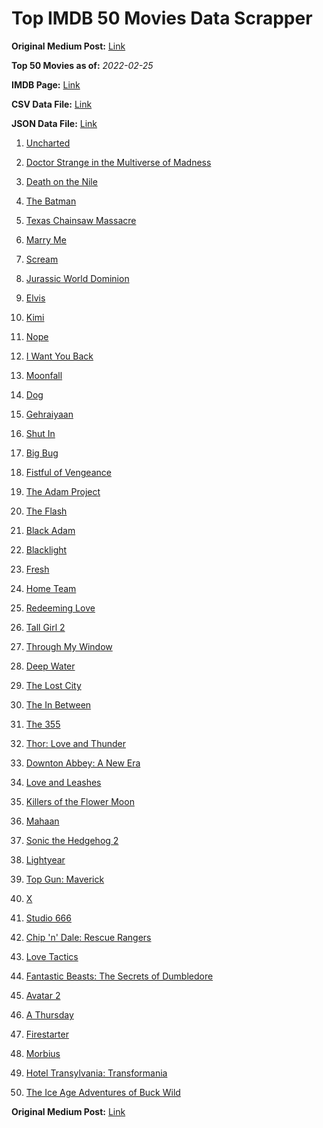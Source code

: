 # Top IMDB 50 Movies Data Scrapper

**Original Medium Post:** [Link](https://medium.com/@nishantsahoo/which-movie-should-i-watch-5c83a3c0f5b1) 

**Top 50 Movies as of:** _2022-02-25_

**IMDB Page:** [Link](http://www.imdb.com/search/title?release_date=2022,2022&title_type=feature)

**CSV Data File:** [Link](/Data/data.csv)

**JSON Data File:** [Link](/Data/data.json)

1. [Uncharted](https://www.imdb.com/title/tt1464335/?ref_=adv_li_tt)

2. [Doctor Strange in the Multiverse of Madness](https://www.imdb.com/title/tt9419884/?ref_=adv_li_tt)

3. [Death on the Nile](https://www.imdb.com/title/tt7657566/?ref_=adv_li_tt)

4. [The Batman](https://www.imdb.com/title/tt1877830/?ref_=adv_li_tt)

5. [Texas Chainsaw Massacre](https://www.imdb.com/title/tt11755740/?ref_=adv_li_tt)

6. [Marry Me](https://www.imdb.com/title/tt10223460/?ref_=adv_li_tt)

7. [Scream](https://www.imdb.com/title/tt11245972/?ref_=adv_li_tt)

8. [Jurassic World Dominion](https://www.imdb.com/title/tt8041270/?ref_=adv_li_tt)

9. [Elvis](https://www.imdb.com/title/tt3704428/?ref_=adv_li_tt)

10. [Kimi](https://www.imdb.com/title/tt14128670/?ref_=adv_li_tt)

11. [Nope](https://www.imdb.com/title/tt10954984/?ref_=adv_li_tt)

12. [I Want You Back](https://www.imdb.com/title/tt6462958/?ref_=adv_li_tt)

13. [Moonfall](https://www.imdb.com/title/tt5834426/?ref_=adv_li_tt)

14. [Dog](https://www.imdb.com/title/tt11252248/?ref_=adv_li_tt)

15. [Gehraiyaan](https://www.imdb.com/title/tt10733228/?ref_=adv_li_tt)

16. [Shut In](https://www.imdb.com/title/tt10131024/?ref_=adv_li_tt)

17. [Big Bug](https://www.imdb.com/title/tt11541872/?ref_=adv_li_tt)

18. [Fistful of Vengeance](https://www.imdb.com/title/tt14158554/?ref_=adv_li_tt)

19. [The Adam Project](https://www.imdb.com/title/tt2463208/?ref_=adv_li_tt)

20. [The Flash](https://www.imdb.com/title/tt0439572/?ref_=adv_li_tt)

21. [Black Adam](https://www.imdb.com/title/tt6443346/?ref_=adv_li_tt)

22. [Blacklight](https://www.imdb.com/title/tt14060094/?ref_=adv_li_tt)

23. [Fresh](https://www.imdb.com/title/tt13403046/?ref_=adv_li_tt)

24. [Home Team](https://www.imdb.com/title/tt14592064/?ref_=adv_li_tt)

25. [Redeeming Love](https://www.imdb.com/title/tt11365186/?ref_=adv_li_tt)

26. [Tall Girl 2](https://www.imdb.com/title/tt16085592/?ref_=adv_li_tt)

27. [Through My Window](https://www.imdb.com/title/tt14463484/?ref_=adv_li_tt)

28. [Deep Water](https://www.imdb.com/title/tt2180339/?ref_=adv_li_tt)

29. [The Lost City](https://www.imdb.com/title/tt13320622/?ref_=adv_li_tt)

30. [The In Between](https://www.imdb.com/title/tt8851148/?ref_=adv_li_tt)

31. [The 355](https://www.imdb.com/title/tt8356942/?ref_=adv_li_tt)

32. [Thor: Love and Thunder](https://www.imdb.com/title/tt10648342/?ref_=adv_li_tt)

33. [Downton Abbey: A New Era](https://www.imdb.com/title/tt11703710/?ref_=adv_li_tt)

34. [Love and Leashes](https://www.imdb.com/title/tt15553956/?ref_=adv_li_tt)

35. [Killers of the Flower Moon](https://www.imdb.com/title/tt5537002/?ref_=adv_li_tt)

36. [Mahaan](https://www.imdb.com/title/tt12472554/?ref_=adv_li_tt)

37. [Sonic the Hedgehog 2](https://www.imdb.com/title/tt12412888/?ref_=adv_li_tt)

38. [Lightyear](https://www.imdb.com/title/tt10298810/?ref_=adv_li_tt)

39. [Top Gun: Maverick](https://www.imdb.com/title/tt1745960/?ref_=adv_li_tt)

40. [X](https://www.imdb.com/title/tt13560574/?ref_=adv_li_tt)

41. [Studio 666](https://www.imdb.com/title/tt15374070/?ref_=adv_li_tt)

42. [Chip 'n' Dale: Rescue Rangers](https://www.imdb.com/title/tt3513500/?ref_=adv_li_tt)

43. [Love Tactics](https://www.imdb.com/title/tt14486678/?ref_=adv_li_tt)

44. [Fantastic Beasts: The Secrets of Dumbledore](https://www.imdb.com/title/tt4123432/?ref_=adv_li_tt)

45. [Avatar 2](https://www.imdb.com/title/tt1630029/?ref_=adv_li_tt)

46. [A Thursday](https://www.imdb.com/title/tt13028258/?ref_=adv_li_tt)

47. [Firestarter](https://www.imdb.com/title/tt1798632/?ref_=adv_li_tt)

48. [Morbius](https://www.imdb.com/title/tt5108870/?ref_=adv_li_tt)

49. [Hotel Transylvania: Transformania](https://www.imdb.com/title/tt9848626/?ref_=adv_li_tt)

50. [The Ice Age Adventures of Buck Wild](https://www.imdb.com/title/tt13634480/?ref_=adv_li_tt)

**Original Medium Post:** [Link](https://medium.com/@nishantsahoo/which-movie-should-i-watch-5c83a3c0f5b1) 
